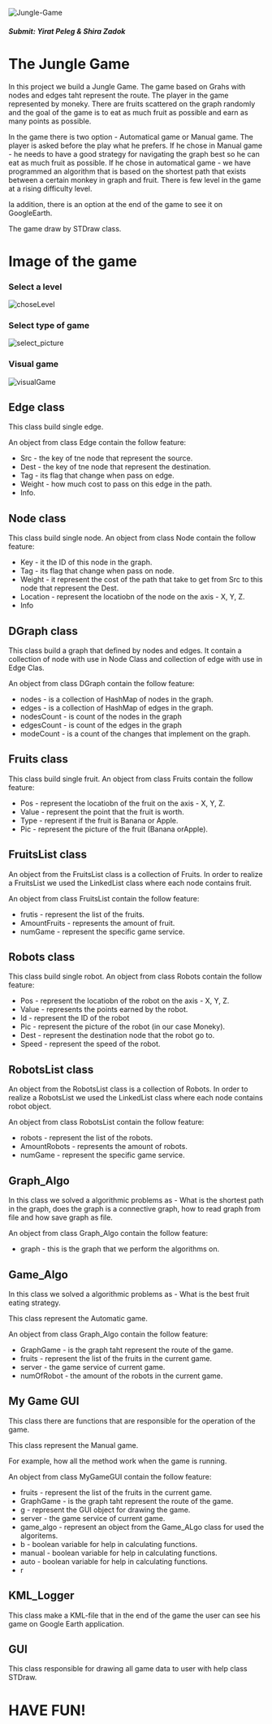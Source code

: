 ![Jungle-Game](https://user-images.githubusercontent.com/58064644/72680447-a2f12300-3ac2-11ea-86b5-a3ebffd9234b.png)

##### Submit: Yirat Peleg & Shira Zadok

# The Jungle Game
In this project we build a Jungle Game.
The game based on Grahs with nodes and edges taht represent the route. The player in the game represented by moneky. There are fruits scattered on the graph randomly and the goal of the game is to eat as much fruit as possible and earn as many points as possible.

In the game there is two option - Automatical game or Manual game. The player is asked before the play what he prefers. If he chose in Manual game - he needs to have a good strategy for navigating the graph best so he can eat as much fruit as possible.
If he chose in automatical game - we have programmed an algorithm that is based on the shortest path that exists between a certain monkey in graph and fruit.
There is few level in the game at a rising difficulty level.

Ia addition, there is an option at the end of the game to see it on GoogleEarth.

The game draw by STDraw class.

# Image of the game

### Select a level 
![choseLevel](https://user-images.githubusercontent.com/58064644/72608537-8ff81a80-392b-11ea-8b20-00d72f9c8ddf.png)

### Select type of game
![select_picture](https://user-images.githubusercontent.com/58064644/72687706-41a07280-3b09-11ea-9f88-dc6262fceba3.png)

### Visual game 
![visualGame](https://user-images.githubusercontent.com/58064644/72686440-92aa6980-3afd-11ea-86f4-1548e1d54203.png)

## Edge class
This class build single edge.

 An object from class Edge contain the follow feature:
* Src - the key of tne node that represent the source.
* Dest - the key of tne node that represent the destination.
* Tag - its flag that change when pass on edge.
* Weight - how much cost to pass on this edge in the path.
* Info.

## Node class
This class build single node.
An object from class Node contain the follow feature:
* Key - it the ID of this node in the graph.
* Tag - its flag that change when pass on node.
* Weight - it represent the cost of the path that take to get from Src to this node that represent the Dest.
* Location - represent the locatiobn of the node on the axis - X, Y, Z.
* Info

## DGraph class
This class build a graph that defined by nodes and edges. It contain a collection of node with use in Node Class and collection of edge with use in Edge Clas.

An object from class DGraph contain the follow feature:
* nodes - is a collection of HashMap of nodes in the graph.
* edges - is a collection of HashMap of edges in the graph.
* nodesCount - is count of the nodes in the graph  
* edgesCount - is count of the edges in the graph
* modeCount - is a count of the changes that implement on the graph.

## Fruits class
This class build single fruit.
An object from class Fruits contain the follow feature:
* Pos - represent the locatiobn of the fruit on the axis - X, Y, Z.
* Value - represent the point that the fruit is worth.
* Type - represent if the fruit is Banana or Apple.
* Pic - represent the picture of the fruit (Banana orApple).

## FruitsList class
An object from the FruitsList class is a collection of Fruits. In order to realize a FruitsList we used the LinkedList class where each node contains fruit.

An object from class FruitsList contain the follow feature:
* frutis - represent the list of the fruits.
* AmountFruits - represents the amount of fruit.
* numGame - represent the specific game service.

## Robots class
This class build single robot.
An object from class Robots contain the follow feature:
* Pos - represent the locatiobn of the robot on the axis - X, Y, Z.
* Value - represents the points earned by the robot.
* Id - represent the ID of the robot
* Pic - represent the picture of the robot (in our case Moneky).
* Dest - represent the destination node that the robot go to.
* Speed - represent the speed of the robot.

## RobotsList class
An object from the RobotsList class is a collection of Robots. In order to realize a RobotsList we used the LinkedList class where each node contains robot object.

An object from class RobotsList contain the follow feature:
* robots - represent the list of the robots.
* AmountRobots - represents the amount of robots.
* numGame - represent the specific game service.

## Graph_Algo
In this class we solved a algorithmic problems as - What is the shortest path in the graph, does the graph is a connective graph, how to read graph from file and how save graph as file.

An object from class Graph_Algo contain the follow feature:
* graph - this is the graph that we perform the algorithms on.

## Game_Algo
In this class we solved a algorithmic problems as - What is the best fruit eating strategy.

This class represent the Automatic game.

An object from class Graph_Algo contain the follow feature:
* GraphGame - is the graph taht represent the route of the game.
* fruits - represent the list of the fruits in the current game.
* server - the game service of current game.
* numOfRobot - the amount of the robots in the current game.

## My Game GUI
This class there are functions that are responsible for the operation of the game.

This class represent the Manual game.

For example, how all the method work when the game is running.

An object from class MyGameGUI contain the follow feature:
* fruits - represent the list of the fruits in the current game.
* GraphGame - is the graph taht represent the route of the game. 
* g - represent the GUI object for drawing the game.
* server - the game service of current game.
* game_algo - represent an object from the Game_ALgo class for used the algoritems.
* b - boolean variable for help in calculating functions.
* manual - boolean variable for help in calculating functions.
* auto - boolean variable for help in calculating functions.
* r

## KML_Logger
This class make a KML-file that in the end of the game the user can see his game on Google Earth application.  

## GUI
This class responsible for drawing all game data to user with help class STDraw.


# HAVE FUN!
